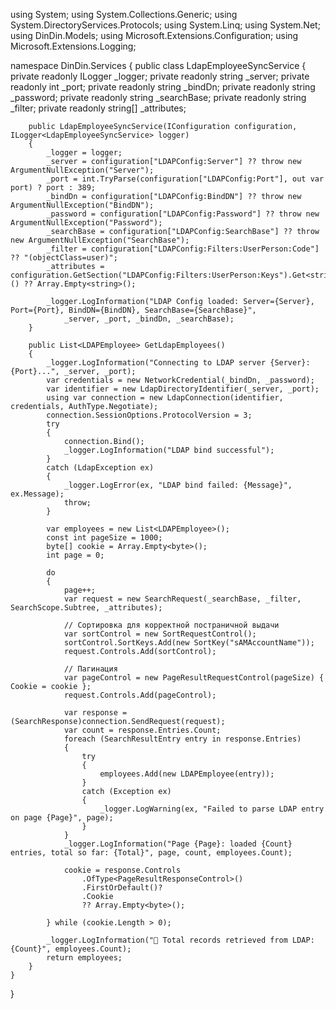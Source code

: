 using System;
using System.Collections.Generic;
using System.DirectoryServices.Protocols;
using System.Linq;
using System.Net;
using DinDin.Models;
using Microsoft.Extensions.Configuration;
using Microsoft.Extensions.Logging;

namespace DinDin.Services
{
    public class LdapEmployeeSyncService
    {
        private readonly ILogger<LdapEmployeeSyncService> _logger;
        private readonly string _server;
        private readonly int _port;
        private readonly string _bindDn;
        private readonly string _password;
        private readonly string _searchBase;
        private readonly string _filter;
        private readonly string[] _attributes;

        public LdapEmployeeSyncService(IConfiguration configuration, ILogger<LdapEmployeeSyncService> logger)
        {
            _logger = logger;
            _server = configuration["LDAPConfig:Server"] ?? throw new ArgumentNullException("Server");
            _port = int.TryParse(configuration["LDAPConfig:Port"], out var port) ? port : 389;
            _bindDn = configuration["LDAPConfig:BindDN"] ?? throw new ArgumentNullException("BindDN");
            _password = configuration["LDAPConfig:Password"] ?? throw new ArgumentNullException("Password");
            _searchBase = configuration["LDAPConfig:SearchBase"] ?? throw new ArgumentNullException("SearchBase");
            _filter = configuration["LDAPConfig:Filters:UserPerson:Code"] ?? "(objectClass=user)";
            _attributes = configuration.GetSection("LDAPConfig:Filters:UserPerson:Keys").Get<string[]>() ?? Array.Empty<string>();

            _logger.LogInformation("LDAP Config loaded: Server={Server}, Port={Port}, BindDN={BindDN}, SearchBase={SearchBase}",
                _server, _port, _bindDn, _searchBase);
        }

        public List<LDAPEmployee> GetLdapEmployees()
        {
            _logger.LogInformation("Connecting to LDAP server {Server}:{Port}...", _server, _port);
            var credentials = new NetworkCredential(_bindDn, _password);
            var identifier = new LdapDirectoryIdentifier(_server, _port);
            using var connection = new LdapConnection(identifier, credentials, AuthType.Negotiate);
            connection.SessionOptions.ProtocolVersion = 3;
            try
            {
                connection.Bind();
                _logger.LogInformation("LDAP bind successful");
            }
            catch (LdapException ex)
            {
                _logger.LogError(ex, "LDAP bind failed: {Message}", ex.Message);
                throw;
            }

            var employees = new List<LDAPEmployee>();
            const int pageSize = 1000;
            byte[] cookie = Array.Empty<byte>();
            int page = 0;

            do
            {
                page++;
                var request = new SearchRequest(_searchBase, _filter, SearchScope.Subtree, _attributes);

                // Сортировка для корректной постраничной выдачи
                var sortControl = new SortRequestControl();
                sortControl.SortKeys.Add(new SortKey("sAMAccountName"));
                request.Controls.Add(sortControl);

                // Пагинация
                var pageControl = new PageResultRequestControl(pageSize) { Cookie = cookie };
                request.Controls.Add(pageControl);

                var response = (SearchResponse)connection.SendRequest(request);
                var count = response.Entries.Count;
                foreach (SearchResultEntry entry in response.Entries)
                {
                    try
                    {
                        employees.Add(new LDAPEmployee(entry));
                    }
                    catch (Exception ex)
                    {
                        _logger.LogWarning(ex, "Failed to parse LDAP entry on page {Page}", page);
                    }
                }
                _logger.LogInformation("Page {Page}: loaded {Count} entries, total so far: {Total}", page, count, employees.Count);

                cookie = response.Controls
                    .OfType<PageResultResponseControl>()
                    .FirstOrDefault()?
                    .Cookie
                    ?? Array.Empty<byte>();

            } while (cookie.Length > 0);

            _logger.LogInformation("🎯 Total records retrieved from LDAP: {Count}", employees.Count);
            return employees;
        }
    }
}
